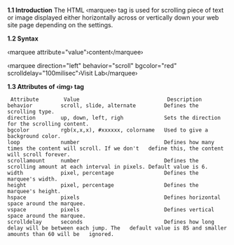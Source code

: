 
<b>1.1 Introduction</b>
The HTML ‹marquee› tag is used for scrolling piece of text or image displayed either horizontally across or vertically down your web site page depending on the settings.


<b>1.2 Syntax</b>


‹marquee attribute="value"›content‹/marquee›

‹marquee direction="left" behavior="scroll" bgcolor="red" scrolldelay="100milisec"›Visit Lab‹/marquee›


<b>1.3 Attributes of ‹img› tag</b>

 	 Attribute        Value                            Description
  	behavior         scroll, slide, alternate         Defines the scrolling type.
  	direction        up, down, left, righ             Sets the direction for the scrolling content.
  	bgcolor          rgb(x,x,x), #xxxxxx, colorname   Used to give a background color.
  	loop             number                           Defines how many times the content will scroll. If we don't   define this, the content will scroll forever.
  	scrollamount     number                           Defines the scrolling amount at each interval in pixels. Default value is 6.
  	width            pixel, percentage                Defines the marquee's width.
  	height           pixel, percentage                Defines the marquee's height.
  	hspace           pixels                           Defines horizontal space around the marquee.
  	vspace           pixels                           Defines vertical space around the marquee.
  	scrolldelay      seconds                          Defines how long delay will be between each jump. The   default value is 85 and smaller amounts than 60 will be   ignored.

 
    	
  	 
  	  
  
  
